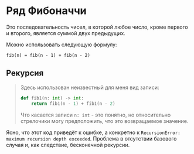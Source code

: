 # Ряд Фибоначчи

Это последовательность чисел, в которой любое число, кроме первого и второго, является суммой двух предыдущих.

Можно использовать следующую формулу:

`fib(n) = fib(n - 1) + fib(n - 2)`

## Рекурсия

> Здесь использован неизвестный для меня вид записи:
> 
> ```python
> def fib1(n: int) -> int:
>     return fib1(n - 1) + fib1(n - 2)
> ```
> Что касается записи `n: int` - это понятно, но относительно стрелочики могу предположить, что это возвращаемое значение.

Ясно, что этот код приведёт к ошибке, а конкретно к `RecursionError: maximum recursion depth exceeded`. Проблема в отсутствии базового случая и, как следствие, бесконечной рекурсии.


